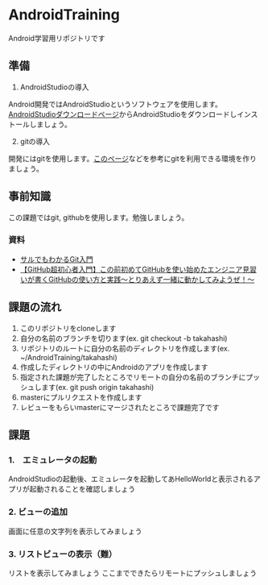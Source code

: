 # AndroidTraining

Android学習用リポジトリです

## 準備

1. AndroidStudioの導入

Android開発ではAndroidStudioというソフトウェアを使用します。
[AndroidStudioダウンロードページ](https://developer.android.com/studio/)からAndroidStudioをダウンロードしインストールしましょう。

2. gitの導入

開発にはgitを使用します。[このページ](https://eng-entrance.com/git-install)などを参考にgitを利用できる環境を作りましょう。

## 事前知識

この課題ではgit, githubを使用します。勉強しましょう。

### 資料

- [サルでもわかるGit入門](https://backlog.com/ja/git-tutorial/intro/intro1_1.html)
- [【GitHub超初心者入門】この前初めてGitHubを使い始めたエンジニア見習いが書くGitHubの使い方と実践～とりあえず一緒に動かしてみようぜ！～](https://qiita.com/nnahito/items/565f8755e70c51532459)

## 課題の流れ

1. このリポジトリをcloneします
2. 自分の名前のブランチを切ります(ex. git checkout -b takahashi)
3. リポジトリのルートに自分の名前のディレクトリを作成します(ex. ~/AndroidTraining/takahashi)
4. 作成したディレクトリの中にAndroidのアプリを作成します
5. 指定された課題が完了したところでリモートの自分の名前のブランチにプッシュします(ex. git push origin takahashi)
6. masterにプルリクエストを作成します
7. レビューをもらいmasterにマージされたところで課題完了です

## 課題

### 1.　エミュレータの起動

AndroidStudioの起動後、エミュレータを起動してあHelloWorldと表示されるアプリが起動されることを確認しましょう

### 2. ビューの追加

画面に任意の文字列を表示してみましょう

### 3. リストビューの表示（難）

リストを表示してみましょう
ここまでできたらリモートにプッシュしましょう